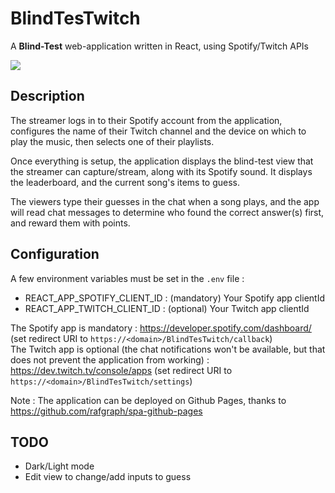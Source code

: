 # BlindTesTwitch

A **Blind-Test** web-application written in React, using Spotify/Twitch APIs

<kbd>
    <img src="https://i.imgur.com/9tq4Xqp.gif" />
</kbd>

## Description

The streamer logs in to their Spotify account from the application, configures the name of their Twitch channel and the device on which to play the music, then selects one of their playlists.

Once everything is setup, the application displays the blind-test view that the streamer can capture/stream, along with its Spotify sound. It displays the leaderboard, and the current song's items to guess.

The viewers type their guesses in the chat when a song plays, and the app will read chat messages to determine who found the correct answer(s) first, and reward them with points.

## Configuration

A few environment variables must be set in the `.env` file :
- REACT_APP_SPOTIFY_CLIENT_ID : (mandatory) Your Spotify app clientId
- REACT_APP_TWITCH_CLIENT_ID : (optional) Your Twitch app clientId

The Spotify app is mandatory : https://developer.spotify.com/dashboard/ (set redirect URI to `https://<domain>/BlindTesTwitch/callback`)   
The Twitch app is optional (the chat notifications won't be available, but that does not prevent the application from working) : https://dev.twitch.tv/console/apps (set redirect URI to `https://<domain>/BlindTesTwitch/settings`)   

Note : The application can be deployed on Github Pages, thanks to https://github.com/rafgraph/spa-github-pages

## TODO
- Dark/Light mode
- Edit view to change/add inputs to guess
